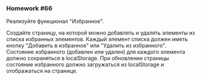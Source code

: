 ### Homework #66

Реализуйте функционал "Избранное".

Создайте страницу, на которой можно добавлять и удалять элементы из списка избранных элементов.
Каждый элемент списка должен иметь кнопку "Добавить в избранное" или "Удалить из избранного". 
Состояние избранного (добавлен или удален) для каждого элемента должно сохраняться в localStorage. 
При обновлении страницы состояние избранного должно загружаться из 
localStorage и отображаться на странице.